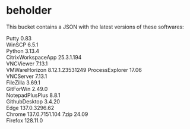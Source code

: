 # beholder
This bucket contains a JSON with the latest versions of these softwares:

Putty              0.83           
WinSCP             6.5.1          
Python             3.13.4         
CitrixWorkspaceApp 25.3.1.194     
VNCViewer          7.13.1         
VMWareHorizon      8.12.1.23531249
ProcessExplorer    17.06          
VNCServer          7.13.1         
FileZilla          3.69.1         
GitForWin          2.49.0         
NotepadPlusPlus    8.8.1          
GithubDesktop      3.4.20         
Edge               137.0.3296.62  
Chrome             137.0.7151.104 
7zip               24.09          
Firefox            128.11.0         




